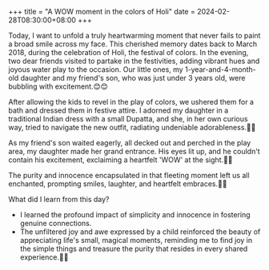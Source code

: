 +++
title = "A WOW moment in the colors of Holi"
date = 2024-02-28T08:30:00+08:00
+++



Today, I want to unfold a truly heartwarming moment that never fails to paint a broad smile across my face. This cherished memory dates back to March 2018, during the celebration of Holi, the festival of colors. In the evening, two dear friends visited to partake in the festivities, adding vibrant hues and joyous water play to the occasion. Our little ones, my 1-year-and-4-month-old daughter and my friend's son, who was just under 3 years old, were bubbling with excitement.😊😊

After allowing the kids to revel in the play of colors, we ushered them for a bath and dressed them in festive attire. I adorned my daughter in a traditional Indian dress with a small Dupatta, and she, in her own curious way, tried to navigate the new outfit, radiating undeniable adorableness.💖💖

As my friend's son waited eagerly, all decked out and perched in the play area, my daughter made her grand entrance. His eyes lit up, and he couldn't contain his excitement, exclaiming a heartfelt 'WOW' at the sight.💖💖

The purity and innocence encapsulated in that fleeting moment left us all enchanted, prompting smiles, laughter, and heartfelt embraces.💖💖


What did I learn from this day?

- I learned the profound impact of simplicity and innocence in fostering genuine connections. 
- The unfiltered joy and awe expressed by a child reinforced the beauty of appreciating life's small, magical moments, reminding me to find joy in the simple things and treasure the purity that resides in every shared experience.💖💖


